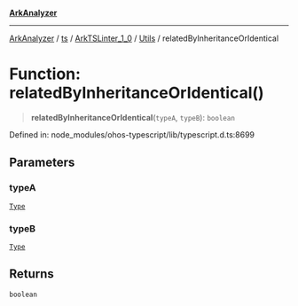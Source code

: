 [**ArkAnalyzer**](../../../../../../../../README.md)

***

[ArkAnalyzer](../../../../../../../../globals.md) / [ts](../../../../../README.md) / [ArkTSLinter\_1\_0](../../../README.md) / [Utils](../README.md) / relatedByInheritanceOrIdentical

# Function: relatedByInheritanceOrIdentical()

> **relatedByInheritanceOrIdentical**(`typeA`, `typeB`): `boolean`

Defined in: node\_modules/ohos-typescript/lib/typescript.d.ts:8699

## Parameters

### typeA

[`Type`](../../../../../interfaces/Type.md)

### typeB

[`Type`](../../../../../interfaces/Type.md)

## Returns

`boolean`
